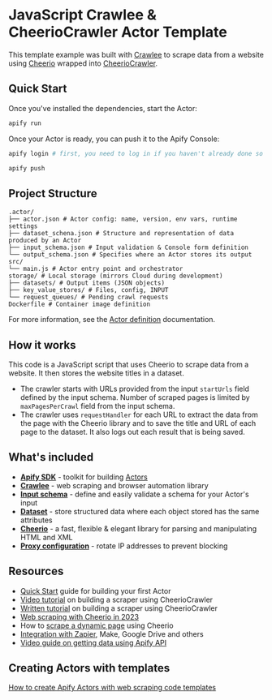 # JavaScript Crawlee & CheerioCrawler Actor Template

<!-- This is an Apify template readme -->

This template example was built with [Crawlee](https://crawlee.dev/) to scrape data from a website using [Cheerio](https://cheerio.js.org/) wrapped into [CheerioCrawler](https://crawlee.dev/api/cheerio-crawler/class/CheerioCrawler).

## Quick Start

Once you've installed the dependencies, start the Actor:

```bash
apify run
```

Once your Actor is ready, you can push it to the Apify Console:

```bash
apify login # first, you need to log in if you haven't already done so

apify push
```

## Project Structure

```text
.actor/
├── actor.json # Actor config: name, version, env vars, runtime settings
├── dataset_schena.json # Structure and representation of data produced by an Actor
├── input_schema.json # Input validation & Console form definition
└── output_schema.json # Specifies where an Actor stores its output
src/
└── main.js # Actor entry point and orchestrator
storage/ # Local storage (mirrors Cloud during development)
├── datasets/ # Output items (JSON objects)
├── key_value_stores/ # Files, config, INPUT
└── request_queues/ # Pending crawl requests
Dockerfile # Container image definition
```

For more information, see the [Actor definition](https://docs.apify.com/platform/actors/development/actor-definition) documentation.

## How it works

This code is a JavaScript script that uses Cheerio to scrape data from a website. It then stores the website titles in a dataset.

- The crawler starts with URLs provided from the input `startUrls` field defined by the input schema. Number of scraped pages is limited by `maxPagesPerCrawl` field from the input schema.
- The crawler uses `requestHandler` for each URL to extract the data from the page with the Cheerio library and to save the title and URL of each page to the dataset. It also logs out each result that is being saved.

## What's included

- **[Apify SDK](https://docs.apify.com/sdk/js)** - toolkit for building [Actors](https://apify.com/actors)
- **[Crawlee](https://crawlee.dev/)** - web scraping and browser automation library
- **[Input schema](https://docs.apify.com/platform/actors/development/input-schema)** - define and easily validate a schema for your Actor's input
- **[Dataset](https://docs.apify.com/sdk/python/docs/concepts/storages#working-with-datasets)** - store structured data where each object stored has the same attributes
- **[Cheerio](https://cheerio.js.org/)** - a fast, flexible & elegant library for parsing and manipulating HTML and XML
- **[Proxy configuration](https://docs.apify.com/platform/proxy)** - rotate IP addresses to prevent blocking

## Resources

- [Quick Start](https://docs.apify.com/platform/actors/development/quick-start) guide for building your first Actor
- [Video tutorial](https://www.youtube.com/watch?v=yTRHomGg9uQ) on building a scraper using CheerioCrawler
- [Written tutorial](https://docs.apify.com/academy/web-scraping-for-beginners/challenge) on building a scraper using CheerioCrawler
- [Web scraping with Cheerio in 2023](https://blog.apify.com/web-scraping-with-cheerio/)
- How to [scrape a dynamic page](https://blog.apify.com/what-is-a-dynamic-page/) using Cheerio
- [Integration with Zapier](https://apify.com/integrations), Make, Google Drive and others
- [Video guide on getting data using Apify API](https://www.youtube.com/watch?v=ViYYDHSBAKM)

## Creating Actors with templates

[How to create Apify Actors with web scraping code templates](https://www.youtube.com/watch?v=u-i-Korzf8w)

